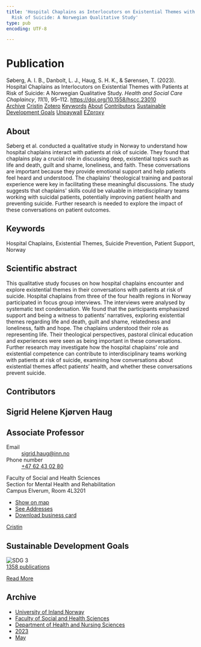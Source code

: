 ```yaml
---
title: 'Hospital Chaplains as Interlocutors on Existential Themes with Patients at
  Risk of Suicide: A Norwegian Qualitative Study'
type: pub
encoding: UTF-8

---
```

<h1>Publication</h1>
<article id="csl-bib-container-TITYXUYA" class="csl-bib-container">
  <div class="csl-bib-body"> <div class="csl-entry">Søberg, A. I. B., Danbolt, L. J., Haug, S. H. K., &#38; Sørensen, T. (2023). Hospital Chaplains as Interlocutors on Existential Themes with Patients at Risk of Suicide: A Norwegian Qualitative Study. <i>Health and Social Care Chaplaincy</i>, <i>11</i>(1), 95–112. <a href="https://doi.org/10.1558/hscc.23010">https://doi.org/10.1558/hscc.23010</a></div> </div>
  <div class="csl-bib-buttons">
    <a href="#taxonomy-article-TITYXUYA" alt="archive" class="csl-bib-button">Archive</a>
    <a href="https://app.cristin.no/results/show.jsf?id=2147139" alt="Cristin" class="csl-bib-button">Cristin</a>
    <a href="http://zotero.org/groups/5881554/items/TITYXUYA" alt="Zotero" class="csl-bib-button">Zotero</a>
    <a href="#keywords-article-TITYXUYA" alt="keywords" class="csl-bib-button">Keywords</a>
    <a href="#about-article-TITYXUYA" alt="about_pub" class="csl-bib-button">About</a>
    <a href="#contributors-article-TITYXUYA" alt="contributors" class="csl-bib-button">Contributors</a>
    <a href="#sdg-article-TITYXUYA" alt="sdg" class="csl-bib-button">Sustainable Development Goals</a>
    <a href="https://doi.org/10.1558/hscc.23010" alt="Unpaywall" class="csl-bib-button">Unpaywall</a>
    <a href="https://doi.org/10.1558/hscc.23010" alt="EZproxy" class="csl-bib-button">EZproxy</a>
  </div>
  <div id="csl-bib-meta-container-TITYXUYA"></div>
</article>
<div id="csl-bib-meta-TITYXUYA" class="csl-bib-meta">
  <article id="about-article-TITYXUYA" class="about_pub-article">
    <h1>About</h1>
    Søberg et al. conducted a qualitative study in Norway to understand how hospital chaplains interact with patients at risk of suicide. They found that chaplains play a crucial role in discussing deep, existential topics such as life and death, guilt and shame, loneliness, and faith. These conversations are important because they provide emotional support and help patients feel heard and understood. The chaplains' theological training and pastoral experience were key in facilitating these meaningful discussions. The study suggests that chaplains' skills could be valuable in interdisciplinary teams working with suicidal patients, potentially improving patient health and preventing suicide. Further research is needed to explore the impact of these conversations on patient outcomes.
  </article>
  <article id="keywords-article-TITYXUYA" class="keywords-article">
    <h1>Keywords</h1>
    Hospital Chaplains, Existential Themes, Suicide Prevention, Patient Support, Norway
  </article>
  <article id="abstract-article-TITYXUYA" class="abstract-article">
    <h1>Scientific abstract</h1>
    This qualitative study focuses on how hospital chaplains encounter and explore existential themes in their conversations with patients at risk of suicide. Hospital chaplains from three of the four health regions in Norway participated in focus group interviews. The interviews were analysed by systematic text condensation. We found that the participants emphasized support and being a witness to patients’ narratives, exploring existential themes regarding life and death, guilt and shame, relatedness and loneliness, faith and hope. The chaplains understood their role as representing life. Their theological perspectives, pastoral clinical education and experiences were seen as being important in these conversations. Further research may investigate how the hospital chaplains’ role and existential competence can contribute to interdisciplinary teams working with patients at risk of suicide, examining how conversations about existential themes affect patients’ health, and whether these conversations prevent suicide.
  </article>
  <article id="contributors-article-TITYXUYA" class="contributors-article">
    <h1>Contributors</h1>
    <div class="personas"> <div class="vrtx-hinn-person-card"> <div class="photo"> <i class="lar la-user-circle missing-person"></i> </div> <div class="info"> <hgroup><h1>Sigrid Helene Kjørven Haug</h1> <h2>Associate Professor</h2> </hgroup><dl> <dt>Email</dt> <dd> <a href="mailto:sigrid.haug@inn.no">sigrid.haug@inn.no</a> </dd> <dt>Phone number</dt> <dd><a href="tel:+4762430280"> +47 62 43 02 80 </a></dd> </dl> <p> Faculty of Social and Health Sciences<br> Section for Mental Health and Rehabilitation<br> Campus Elverum, Room 4L3201 </p> <ul class="vrtx-hinn-links"> <li><a href="https://www.google.com/maps?q=60.88177,11.53669">Show on map</a></li> <li><a href="https://www.inn.no/english/find-an-employee/sigrid-haug.html#vrtx-hinn-addresses">See Addresses</a></li> <li><a href="https://www.inn.no/english/find-an-employee/sigrid-haug.html?vrtx=vcf">Download business card</a></li> </ul> </div> </div> <a href="https://app.cristin.no/persons/show.jsf?id=414155" alt="Cristin URL" class="personas-cristin">Cristin</a> </div>
  </article>
  <article id="sdg-article-TITYXUYA" class="sdg-article">
    <h1>Sustainable Development Goals</h1>
    <div class="sdg-container"><div id="sdg3" class="sdg">
        <img src="{{< params subfolder >}}images/sdg/sdg03_en.png" class="image" alt="SDG 3">
        <div class="sdg-overlay">
          <a href="{{< params subfolder >}}en/archive/?sdg=3#archive" class="sdg-publication-count"><span>1358</span> publications</a>
          <p><a href="https://sdgs.un.org/goals/goal3" class="sdg-read-more">Read More</a></p>
        </div>
      </div></div>
  </article>
  <article id="taxonomy-article-TITYXUYA" class="taxonomy-article">
    <h1>Archive</h1>
    <ul>
      <li><a href="{{< params subfolder >}}en/archive/?key=3DCRN523">University of Inland Norway</a></li>
      <li><a href="{{< params subfolder >}}en/archive/?key=IDKFS3MX">Faculty of Social and Health Sciences</a></li>
      <li><a href="{{< params subfolder >}}en/archive/?key=GTV4ECMZ">Department of Health and Nursing Sciences</a></li>
      <li><a href="{{< params subfolder >}}en/archive/?key=RX9SDGSP">2023</a></li>
      <li><a href="{{< params subfolder >}}en/archive/?key=W2MXEMME">May</a></li>
    </ul>
  </article>
</div>
